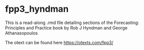 # fpp3_hyndman
This is a read-along .rmd file detailing sections of the Forecasting: Principles and Practice book by Rob J Hyndman and George Athanasopoulos

The otext can be found here https://otexts.com/fpp3/
